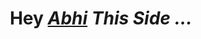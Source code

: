 <h1 align="center">Hey <a href="https://github.com/AbhiSingh58"><em>Abhi<em></a> This Side ...<h1>
<!-- <hr> -->


<!---
AbhiSingh58/AbhiSingh58 is a ✨ special ✨ repository because its `README.md` (this file) appears on your GitHub profile.
You can click the Preview link to take a look at your changes.
--->


<!-- <h1><em>Contact Me .. <em><h1> -->


